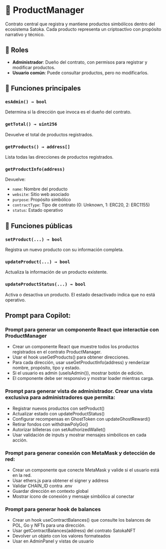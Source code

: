 # 🧱 ProductManager

Contrato central que registra y mantiene productos simbólicos dentro del ecosistema Satoka. Cada producto representa un criptoactivo con propósito narrativo y técnico.

## 🔐 Roles

- **Administrador**: Dueño del contrato, con permisos para registrar y modificar productos.
- **Usuario común**: Puede consultar productos, pero no modificarlos.

## 🧩 Funciones principales

### `esAdmin() → bool`
Determina si la dirección que invoca es el dueño del contrato.

### `getTotal() → uint256`
Devuelve el total de productos registrados.

### `getProducts() → address[]`
Lista todas las direcciones de productos registrados.

### `getProductInfo(address)`
Devuelve:
- `name`: Nombre del producto
- `website`: Sitio web asociado
- `purpose`: Propósito simbólico
- `contractType`: Tipo de contrato (0: Unknown, 1: ERC20, 2: ERC1155)
- `status`: Estado operativo

## 🔁 Funciones públicas

### `setProduct(...) → bool`
Registra un nuevo producto con su información completa.

### `updateProduct(...) → bool`
Actualiza la información de un producto existente.

### `updateProductStatus(...) → bool`
Activa o desactiva un producto. El estado desactivado indica que no está operativo.

## Prompt para Copilot: 
### Prompt para generar un componente React que interactúe con ProductManager
- Crear un componente React que muestre todos los productos registrados en el contrato ProductManager.
- Usar el hook useGetProducts() para obtener direcciones.
- Para cada dirección, usar useGetProductInfo(address) y renderizar nombre, propósito, tipo y estado.
- Si el usuario es admin (useIsAdmin()), mostrar botón de edición.
- El componente debe ser responsivo y mostrar loader mientras carga.

### Prompt para generar vista de administrador. Crear una vista exclusiva para administradores que permita:
- Registrar nuevos productos con setProduct()
- Actualizar estado con updateProductStatus()
- Configurar recompensas en GhostToken con updateGhostReward()
- Retirar fondos con withdrawPolyGo()
- Autorizar billeteras con setAuthorizedWallet()
- Usar validación de inputs y mostrar mensajes simbólicos en cada acción.

### Prompt para generar conexión con MetaMask y detección de red:
- Crear un componente que conecte MetaMask y valide si el usuario está en la red.
- Usar ethers.js para obtener el signer y address
- Validar CHAIN_ID contra .env
- Guardar dirección en contexto global
- Mostrar ícono de conexión y mensaje simbólico al conectar

### Prompt para generar hook de balances
- Crear un hook useContractBalances() que consulte los balances de POL, Go y NFTs para una dirección.
- Usar getContractBalances(address) del contrato SatokaNFT
- Devolver un objeto con los valores formateados
- Usar en AdminPanel y vistas de usuario
  
